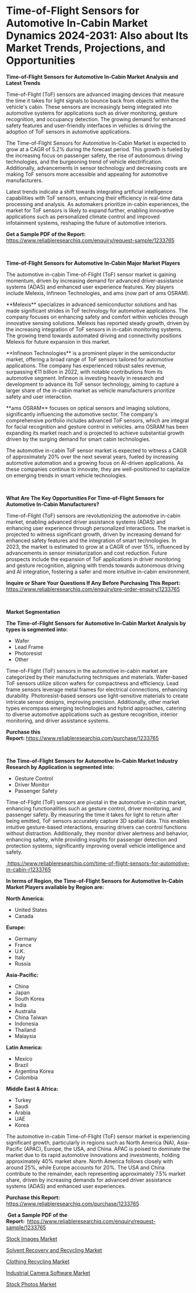 <p><h1>Time-of-Flight Sensors for Automotive In-Cabin Market Dynamics 2024-2031: Also about Its Market Trends, Projections, and Opportunities</h1></p><p><strong>Time-of-Flight Sensors for Automotive In-Cabin Market Analysis and Latest Trends</strong></p>
<p><p>Time-of-Flight (ToF) sensors are advanced imaging devices that measure the time it takes for light signals to bounce back from objects within the vehicle's cabin. These sensors are increasingly being integrated into automotive systems for applications such as driver monitoring, gesture recognition, and occupancy detection. The growing demand for enhanced safety features and user-friendly interfaces in vehicles is driving the adoption of ToF sensors in automotive applications.</p><p>The Time-of-Flight Sensors for Automotive In-Cabin Market is expected to grow at a CAGR of 5.2% during the forecast period. This growth is fueled by the increasing focus on passenger safety, the rise of autonomous driving technologies, and the burgeoning trend of vehicle electrification. Additionally, advancements in sensor technology and decreasing costs are making ToF sensors more accessible and appealing for automotive manufacturers.</p><p>Latest trends indicate a shift towards integrating artificial intelligence capabilities with ToF sensors, enhancing their efficiency in real-time data processing and analysis. As automakers prioritize in-cabin experiences, the market for ToF sensors is likely to expand further, enabling innovative applications such as personalized climate control and improved infotainment systems, reshaping the future of automotive interiors.</p></p>
<p><strong>Get a Sample PDF of the Report:&nbsp;</strong> <a href="https://www.reliableresearchiq.com/enquiry/request-sample/1233765?utm_campaign=1876&utm_medium=2&utm_source=Github&utm_content=ia&utm_term=18122024&utm_id=time-of-flight-sensors-for-automotive-in-cabin">https://www.reliableresearchiq.com/enquiry/request-sample/1233765</a></p>
<p>&nbsp;</p>
<p><strong>Time-of-Flight Sensors for Automotive In-Cabin Major Market Players</strong></p>
<p><p>The automotive in-cabin Time-of-Flight (ToF) sensor market is gaining momentum, driven by increasing demand for advanced driver-assistance systems (ADAS) and enhanced user experience features. Key players include Melexis, Infineon Technologies, and ams (now part of ams OSRAM).</p><p>**Melexis** specializes in advanced semiconductor solutions and has made significant strides in ToF technology for automotive applications. The company focuses on enhancing safety and comfort within vehicles through innovative sensing solutions. Melexis has reported steady growth, driven by the increasing integration of ToF sensors in in-cabin monitoring systems. The growing trend towards automated driving and connectivity positions Melexis for future expansion in this market.</p><p>**Infineon Technologies** is a prominent player in the semiconductor market, offering a broad range of ToF sensors tailored for automotive applications. The company has experienced robust sales revenue, surpassing €11 billion in 2022, with notable contributions from its automotive segment. Infineon is investing heavily in research and development to advance its ToF sensor technology, aiming to capture a larger share of the in-cabin market as vehicle manufacturers prioritize safety and user interaction.</p><p>**ams OSRAM** focuses on optical sensors and imaging solutions, significantly influencing the automotive sector. The company's comprehensive portfolio includes advanced ToF sensors, which are integral for facial recognition and gesture control in vehicles. ams OSRAM has been expanding its market reach and is projected to achieve substantial growth driven by the surging demand for smart cabin technologies.</p><p>The automotive in-cabin ToF sensor market is expected to witness a CAGR of approximately 20% over the next several years, fueled by increasing automotive automation and a growing focus on AI-driven applications. As these companies continue to innovate, they are well-positioned to capitalize on emerging trends in smart vehicle technologies.</p></p>
<p>&nbsp;</p>
<p><strong>What Are The Key Opportunities For Time-of-Flight Sensors for Automotive In-Cabin Manufacturers?</strong></p>
<p><p>Time-of-Flight (ToF) sensors are revolutionizing the automotive in-cabin market, enabling advanced driver assistance systems (ADAS) and enhancing user experience through personalized interactions. The market is projected to witness significant growth, driven by increasing demand for enhanced safety features and the integration of smart technologies. In 2023, the market is estimated to grow at a CAGR of over 15%, influenced by advancements in sensor miniaturization and cost reduction. Future prospects include the expansion of ToF applications in driver monitoring and gesture recognition, aligning with trends towards autonomous driving and AI integration, fostering a safer and more intuitive in-cabin environment.</p></p>
<p><strong>Inquire or Share Your Questions If Any Before Purchasing This Report:</strong> <a href="https://www.reliableresearchiq.com/enquiry/pre-order-enquiry/1233765?utm_campaign=1876&utm_medium=2&utm_source=Github&utm_content=ia&utm_term=18122024&utm_id=time-of-flight-sensors-for-automotive-in-cabin">https://www.reliableresearchiq.com/enquiry/pre-order-enquiry/1233765</a></p>
<p>&nbsp;</p>
<p><strong>Market Segmentation</strong></p>
<p><strong>The Time-of-Flight Sensors for Automotive In-Cabin Market Analysis by types is segmented into:</strong></p>
<p><ul><li>Wafer</li><li>Lead Frame</li><li>Photoresist</li><li>Other</li></ul></p>
<p><p>Time-of-Flight (ToF) sensors in the automotive in-cabin market are categorized by their manufacturing techniques and materials. Wafer-based ToF sensors utilize silicon wafers for compactness and efficiency. Lead frame sensors leverage metal frames for electrical connections, enhancing durability. Photoresist-based sensors use light-sensitive materials to create intricate sensor designs, improving precision. Additionally, other market types encompass emerging technologies and hybrid approaches, catering to diverse automotive applications such as gesture recognition, interior monitoring, and driver assistance systems.</p></p>
<p><strong>Purchase this Report:&nbsp;</strong><a href="https://www.reliableresearchiq.com/purchase/1233765?utm_campaign=1876&utm_medium=2&utm_source=Github&utm_content=ia&utm_term=18122024&utm_id=time-of-flight-sensors-for-automotive-in-cabin">https://www.reliableresearchiq.com/purchase/1233765</a></p>
<p>&nbsp;</p>
<p><strong>The Time-of-Flight Sensors for Automotive In-Cabin Market Industry Research by Application is segmented into:</strong></p>
<p><ul><li>Gesture Control</li><li>Driver Monitor</li><li>Passenger Safety</li></ul></p>
<p><p>Time-of-Flight (ToF) sensors are pivotal in the automotive in-cabin market, enhancing functionalities such as gesture control, driver monitoring, and passenger safety. By measuring the time it takes for light to return after being emitted, ToF sensors accurately capture 3D spatial data. This enables intuitive gesture-based interactions, ensuring drivers can control functions without distraction. Additionally, they monitor driver alertness and behavior, enhancing safety, while providing insights for passenger detection and protection systems, significantly improving overall vehicle intelligence and safety.</p></p>
<p><a href="https://www.reliableresearchiq.com/time-of-flight-sensors-for-automotive-in-cabin-r1233765?utm_campaign=1876&utm_medium=2&utm_source=Github&utm_content=ia&utm_term=18122024&utm_id=time-of-flight-sensors-for-automotive-in-cabin">&nbsp;https://www.reliableresearchiq.com/time-of-flight-sensors-for-automotive-in-cabin-r1233765</a></p>
<p><strong>In terms of Region, the Time-of-Flight Sensors for Automotive In-Cabin Market Players available by Region are:</strong></p>
<p>
    <p> <strong> North America: </strong>
        <ul>
            <li>United States</li>
            <li>Canada</li>
        </ul>
        </p> 
    <p> <strong> Europe: </strong>
        <ul>
            <li>Germany</li>
            <li>France</li>
            <li>U.K.</li>
            <li>Italy</li>
            <li>Russia</li>
        </ul>
        </p> 
    <p> <strong> Asia-Pacific: </strong>
        <ul>
            <li>China</li>
            <li>Japan</li>
            <li>South Korea</li>
            <li>India</li>
            <li>Australia</li>
            <li>China Taiwan</li>
            <li>Indonesia</li>
            <li>Thailand</li>
            <li>Malaysia</li>
        </ul>
        </p> 
    <p> <strong> Latin America: </strong>
        <ul>
            <li>Mexico</li>
            <li>Brazil</li>
            <li>Argentina Korea</li>
            <li>Colombia</li>
        </ul>
        </p> 
    <p> <strong> Middle East & Africa: </strong>
        <ul>
            <li>Turkey</li>
            <li>Saudi</li>
            <li>Arabia</li>
            <li>UAE</li>
            <li>Korea</li>
        </ul>
    </p>
    </p>
<p><p>The automotive in-cabin Time-of-Flight (ToF) sensor market is experiencing significant growth, particularly in regions such as North America (NA), Asia-Pacific (APAC), Europe, the USA, and China. APAC is poised to dominate the market due to its rapid automotive innovations and investments, holding approximately 40% market share. North America follows closely with around 25%, while Europe accounts for 20%. The USA and China contribute to the remainder, each representing approximately 7.5% market share, driven by increasing demands for advanced driver assistance systems (ADAS) and enhanced user experiences.</p></p>
<p><strong>Purchase this Report: </strong><a href="https://www.reliableresearchiq.com/purchase/1233765?utm_campaign=1876&utm_medium=2&utm_source=Github&utm_content=ia&utm_term=18122024&utm_id=time-of-flight-sensors-for-automotive-in-cabin">https://www.reliableresearchiq.com/purchase/1233765</a></p>
<p>&nbsp;<strong>Get a Sample PDF of the Report:&nbsp;&nbsp;</strong><a href="https://www.reliableresearchiq.com/enquiry/request-sample/1233765?utm_campaign=1876&utm_medium=2&utm_source=Github&utm_content=ia&utm_term=18122024&utm_id=time-of-flight-sensors-for-automotive-in-cabin">https://www.reliableresearchiq.com/enquiry/request-sample/1233765</a></p>
<p><strong></strong></p>
<p><p><a href="https://www.linkedin.com/pulse/study-onthe-value-market-segmentation-share-analysis-stock-images-zjh5e?utm_campaign=1876&utm_medium=2&utm_source=Github&utm_content=ia&utm_term=18122024&utm_id=time-of-flight-sensors-for-automotive-in-cabin">Stock Images Market</a></p><p><a href="https://www.linkedin.com/pulse/precise-revenue-projections-solvent-recovery-recycling-market-uzqbe?utm_campaign=1876&utm_medium=2&utm_source=Github&utm_content=ia&utm_term=18122024&utm_id=time-of-flight-sensors-for-automotive-in-cabin">Solvent Recovery and Recycling Market</a></p><p><a href="https://www.linkedin.com/pulse/evaluating-profitability-growth-clothing-recycling-market-tibse?utm_campaign=1876&utm_medium=2&utm_source=Github&utm_content=ia&utm_term=18122024&utm_id=time-of-flight-sensors-for-automotive-in-cabin">Clothing Recycling Market</a></p><p><a href="https://www.linkedin.com/pulse/industrial-camera-software-market-outlook-2024-2031-comprehensive-7u7fe?utm_campaign=1876&utm_medium=2&utm_source=Github&utm_content=ia&utm_term=18122024&utm_id=time-of-flight-sensors-for-automotive-in-cabin">Industrial Camera Software Market</a></p><p><a href="https://www.linkedin.com/pulse/projected-market-revenue-stock-photos-64-cagr-from-2024-2031-lni8e?utm_campaign=1876&utm_medium=2&utm_source=Github&utm_content=ia&utm_term=18122024&utm_id=time-of-flight-sensors-for-automotive-in-cabin">Stock Photos Market</a></p></p>